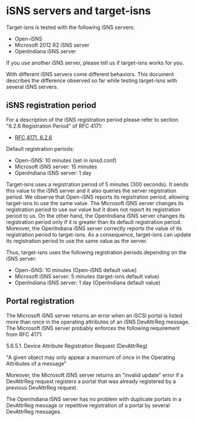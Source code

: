 iSNS servers and target-isns
============================

Target-isns is tested with the following iSNS servers:

* Open-iSNS
* Microsoft 2012 R2 iSNS server
* OpenIndiana iSNS server

If you use another iSNS server, please tell us if target-isns works
for you.

With different iSNS servers come different behaviors. This document
describes the difference observed so far while testing target-isns
with several iSNS servers.

iSNS registration period
------------------------

For a description of the iSNS registration period please refer to
section "6.2.6 Registration Period" of RFC 4171:

* [RFC 4171, 6.2.6](http://tools.ietf.org/html/rfc4171#section-6.2.6)

Default registration periods:

* Open-iSNS: 10 minutes (set in isnsd.conf)
* Microsoft iSNS server: 15 minutes
* OpenIndiana iSNS server: 1 day

Target-isns uses a registration period of 5 minutes (300 seconds). It
sends this value to the iSNS server and it also queries the server
registration period. We observe that Open-iSNS reports its
registration period, allowing target-isns to use the same value. The
Microsoft iSNS server changes its registration period to use our value
but it does not report its registration period to us. On the other
hand, the OpenIndiana iSNS server changes its registration period only
if it is greater than its default registration period. Moreover, the
OpenIndiana iSNS server correctly reports the value of its
registration period to target-isns.  As a consequence, target-isns can
update its registration period to use the same value as the server.

Thus, target-isns uses the following registration periods depending on
the iSNS server:

* Open-iSNS: 10 minutes (Open-iSNS default value)
* Microsoft iSNS server: 5 minutes (target-isns default value)
* OpenIndiana iSNS server: 1 day (OpenIndiana default value)

Portal registration
-------------------

The Microsoft iSNS server returns an error when an iSCSI portal is
listed more than once in the operating attributes of an iSNS
DevAttrReg message. The Microsoft iSNS server probably enforces the
following requirement from RFC 4171:

  5.6.5.1. Device Attribute Registration Request (DevAttrReg)

  "A given object may only appear a maximum of once in the Operating
   Attributes of a message"

Moreover, the Microsoft iSNS server returns an "invalid update" error
if a DevAttrReg request registers a portal that was already registered
by a previous DevAttrReg request.

The OpenIndiana iSNS server has no problem with duplicate portals in a
DevAttrReg message or repetitive registration of a portal by several
DevAttrReg messages.
